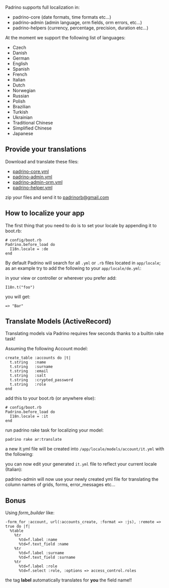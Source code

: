 Padrino supports full localization in:

-   padrino-core (date formats, time formats etc…)
-   padrino-admin (admin language, orm fields, orm errors, etc…)
-   padrino-helpers (currency, percentage, precision, duration etc…)

At the moment we support the following list of languages:

-   Czech
-   Danish
-   German
-   English
-   Spanish
-   French
-   Italian
-   Dutch
-   Norwegian
-   Russian
-   Polish
-   Brazilian
-   Turkish
-   Ukrainian
-   Traditional Chinese
-   Simplified Chinese
-   Japanese



## Provide your translations

Download and translate these files:

-   [padrino-core.yml](https://raw.github.com/padrino/padrino-framework/master/padrino-support/lib/padrino-support/locale/en.yml)
-   [padrino-admin.yml](http://raw.github.com/padrino/padrino-framework/master/padrino-admin/lib/padrino-admin/locale/admin/en.yml)
-   [padrino-admin-orm.yml](http://raw.github.com/padrino/padrino-framework/master/padrino-admin/lib/padrino-admin/locale/orm/en.yml)
-   [padrino-helper.yml](http://raw.github.com/padrino/padrino-framework/master/padrino-helpers/lib/padrino-helpers/locale/en.yml)

zip your files and send it to [padrinorb@gmail.com](mailto:padrinorb@gmail.org)



## How to localize your app

The first thing that you need to do is to set your locale by appending it to boot.rb:

    # config/boot.rb
    Padrino.before_load do
      I18n.locale = :de
    end

By default Padrino will search for all `.yml` or `.rb` files located in `app/locale`; as an example try to add the following to your `app/locale/de.yml`:

in your view or controller or wherever you prefer add:

    I18n.t("foo")

you will get:

    => "Bar"



## Translate Models (ActiveRecord)

Translating models via Padrino requires few seconds thanks to a builtin rake task!

Assuming the following Account model:

    create_table :accounts do |t|
      t.string   :name
      t.string   :surname
      t.string   :email
      t.string   :salt
      t.string   :crypted_password
      t.string   :role
    end

add this to your boot.rb (or anywhere else):

    # config/boot.rb
    Padrino.before_load do
      I18n.locale = :it
    end

run padrino rake task for localizing your model:

    padrino rake ar:translate

a new it.yml file will be created into `/app/locale/models/account/it.yml` with the following:

you can now edit your generated `it.yml` file to reflect your current locale (Italian):

padrino-admin will now use your newly created yml file for translating the column names of grids, forms, error\_messages etc…



## Bonus

Using *form\_builder* like:

    -form_for :account, url(:accounts_create, :format => :js), :remote => true do |f|
      %table
        %tr
          %td=f.label :name
          %td=f.text_field :name
        %tr
          %td=f.label :surname
          %td=f.text_field :surname
        %tr
          %td=f.label :role
          %td=f.select :role, :options => access_control.roles

the tag **label** automatically translates for **you** the field name!!
